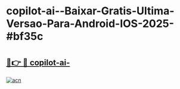 # copilot-ai--Baixar-Gratis-Ultima-Versao-Para-Android-IOS-2025-#bf35c

# <h2><a href="https://ainizakaria.my?title=copilot-ai-&ref=22M">🔗👉 🔴 copilot-ai-</a></h2>

[![acn](https://github.com/user-attachments/assets/0f9c940e-d8b0-45ae-aac7-cd30a18b3e1c)](https://ainizakaria.my?title=copilot-ai-&ref=22M)

